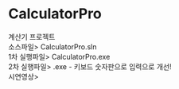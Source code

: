 # CalculatorPro
계산기 프로젝트\
소스파일> CalculatorPro.sln\
1차 실행파일> CalculatorPro.exe \
2차 실행파일> .exe - 키보드 숫자판으로 입력으로 개선!\
시연영상> 
